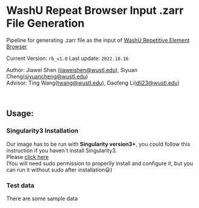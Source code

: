 # WashU Repeat Browser Input .zarr File Generation

Pipeline for generating .zarr file as the input of [WashU Repetitive Element Browser](https://repeatbrowser.org/)

Current Version: `rb_v1.0` Last update: `2022.10.16`

Author: Jiawei Shen (jiaweishen@wustl.edu), Siyuan Cheng(siyuancheng@wustl.edu)<br/>Advisor: Ting Wang(twang@wustl.edu), Daofeng Li(dli23@wustl.edu)

<br />

## Usage:
### Singularity3 Installation
Our image has to be run with **Singularity version3+**, you could follow this instruction if you haven`t install Singularity3. <br/>Please [click here](https://github.com/sylabs/singularity/blob/main/INSTALL.md)<br/>(You will need sudo permission to properlly install and configure it, but you can run it without sudo after installation:smiley:)

### Test data
There are some sample data























